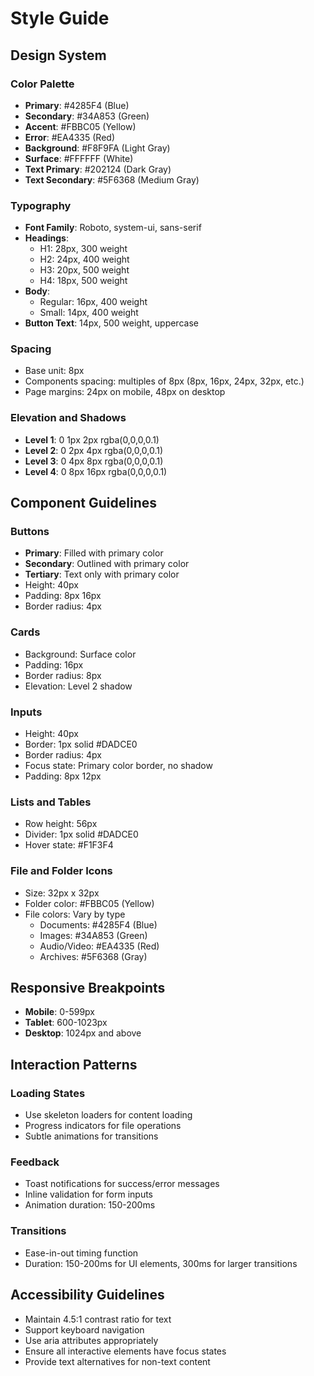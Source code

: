 # Style Guide

## Design System

### Color Palette
- **Primary**: #4285F4 (Blue)
- **Secondary**: #34A853 (Green)
- **Accent**: #FBBC05 (Yellow)
- **Error**: #EA4335 (Red)
- **Background**: #F8F9FA (Light Gray)
- **Surface**: #FFFFFF (White)
- **Text Primary**: #202124 (Dark Gray)
- **Text Secondary**: #5F6368 (Medium Gray)

### Typography
- **Font Family**: Roboto, system-ui, sans-serif
- **Headings**:
  - H1: 28px, 300 weight
  - H2: 24px, 400 weight
  - H3: 20px, 500 weight
  - H4: 18px, 500 weight
- **Body**:
  - Regular: 16px, 400 weight
  - Small: 14px, 400 weight
- **Button Text**: 14px, 500 weight, uppercase

### Spacing
- Base unit: 8px
- Components spacing: multiples of 8px (8px, 16px, 24px, 32px, etc.)
- Page margins: 24px on mobile, 48px on desktop

### Elevation and Shadows
- **Level 1**: 0 1px 2px rgba(0,0,0,0.1)
- **Level 2**: 0 2px 4px rgba(0,0,0,0.1)
- **Level 3**: 0 4px 8px rgba(0,0,0,0.1)
- **Level 4**: 0 8px 16px rgba(0,0,0,0.1)

## Component Guidelines

### Buttons
- **Primary**: Filled with primary color
- **Secondary**: Outlined with primary color
- **Tertiary**: Text only with primary color
- Height: 40px
- Padding: 8px 16px
- Border radius: 4px

### Cards
- Background: Surface color
- Padding: 16px
- Border radius: 8px
- Elevation: Level 2 shadow

### Inputs
- Height: 40px
- Border: 1px solid #DADCE0
- Border radius: 4px
- Focus state: Primary color border, no shadow
- Padding: 8px 12px

### Lists and Tables
- Row height: 56px
- Divider: 1px solid #DADCE0
- Hover state: #F1F3F4

### File and Folder Icons
- Size: 32px x 32px
- Folder color: #FBBC05 (Yellow)
- File colors: Vary by type
  - Documents: #4285F4 (Blue)
  - Images: #34A853 (Green)
  - Audio/Video: #EA4335 (Red)
  - Archives: #5F6368 (Gray)

## Responsive Breakpoints
- **Mobile**: 0-599px
- **Tablet**: 600-1023px
- **Desktop**: 1024px and above

## Interaction Patterns

### Loading States
- Use skeleton loaders for content loading
- Progress indicators for file operations
- Subtle animations for transitions

### Feedback
- Toast notifications for success/error messages
- Inline validation for form inputs
- Animation duration: 150-200ms

### Transitions
- Ease-in-out timing function
- Duration: 150-200ms for UI elements, 300ms for larger transitions

## Accessibility Guidelines
- Maintain 4.5:1 contrast ratio for text
- Support keyboard navigation
- Use aria attributes appropriately
- Ensure all interactive elements have focus states
- Provide text alternatives for non-text content 